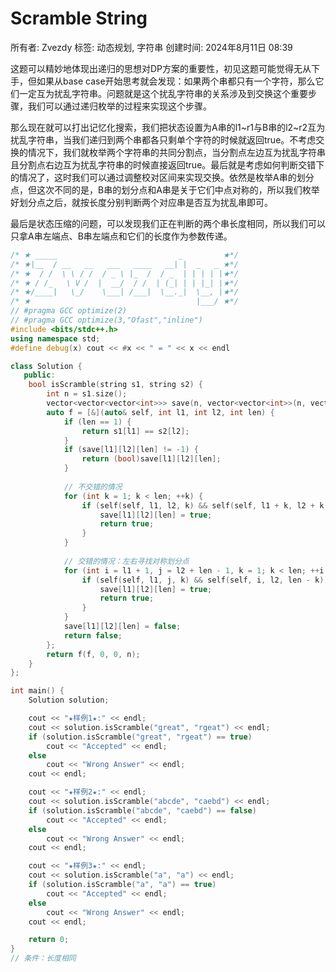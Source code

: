 # Scramble String

所有者: Zvezdy
标签: 动态规划, 字符串
创建时间: 2024年8月11日 08:39

这题可以精妙地体现出递归的思想对DP方案的重要性，初见这题可能觉得无从下手，但如果从base case开始思考就会发现：如果两个串都只有一个字符，那么它们一定互为扰乱字符串。问题就是这个扰乱字符串的关系涉及到交换这个重要步骤，我们可以通过递归枚举的过程来实现这个步骤。

那么现在就可以打出记忆化搜索，我们把状态设置为A串的l1~r1与B串的l2~r2互为扰乱字符串，当我们递归到两个串都各只剩单个字符的时候就返回true。不考虑交换的情况下，我们就枚举两个字符串的共同分割点，当分割点左边互为扰乱字符串且分割点右边互为扰乱字符串的时候直接返回true。最后就是考虑如何判断交错下的情况了，这时我们可以通过调整校对区间来实现交换。依然是枚举A串的划分点，但这次不同的是，B串的划分点和A串是关于它们中点对称的，所以我们枚举好划分点之后，就按长度分别判断两个对应串是否互为扰乱串即可。

最后是状态压缩的问题，可以发现我们正在判断的两个串长度相同，所以我们可以只拿A串左端点、B串左端点和它们的长度作为参数传递。

```cpp
/* ★ _____                           _         ★*/
/* ★|__  / __   __   ___   ____   __| |  _   _ ★*/
/* ★  / /  \ \ / /  / _ \ |_  /  / _  | | | | |★*/
/* ★ / /_   \ V /  |  __/  / /  | (_| | | |_| |★*/
/* ★/____|   \_/    \___| /___|  \__._|  \__, |★*/
/* ★                                     |___/ ★*/
// #pragma GCC optimize(2)
// #pragma GCC optimize(3,"Ofast","inline")
#include <bits/stdc++.h>
using namespace std;
#define debug(x) cout << #x << " = " << x << endl

class Solution {
   public:
    bool isScramble(string s1, string s2) {
        int n = s1.size();
        vector<vector<vector<int>>> save(n, vector<vector<int>>(n, vector<int>(n + 1, -1)));
        auto f = [&](auto& self, int l1, int l2, int len) {
            if (len == 1) {
                return s1[l1] == s2[l2];
            }
            if (save[l1][l2][len] != -1) {
                return (bool)save[l1][l2][len];
            }
            
            // 不交错的情况
            for (int k = 1; k < len; ++k) {
                if (self(self, l1, l2, k) && self(self, l1 + k, l2 + k, len - k)) {
                    save[l1][l2][len] = true;
                    return true;
                }
            }
            
            // 交错的情况：左右寻找对称划分点
            for (int i = l1 + 1, j = l2 + len - 1, k = 1; k < len; ++i, --j, ++k) {
                if (self(self, l1, j, k) && self(self, i, l2, len - k)) {
                    save[l1][l2][len] = true;
                    return true;
                }
            }
            save[l1][l2][len] = false;
            return false;
        };
        return f(f, 0, 0, n);
    }
};

int main() {
    Solution solution;

    cout << "★样例1★:" << endl;
    cout << solution.isScramble("great", "rgeat") << endl;
    if (solution.isScramble("great", "rgeat") == true)
        cout << "Accepted" << endl;
    else
        cout << "Wrong Answer" << endl;
    cout << endl;

    cout << "★样例2★:" << endl;
    cout << solution.isScramble("abcde", "caebd") << endl;
    if (solution.isScramble("abcde", "caebd") == false)
        cout << "Accepted" << endl;
    else
        cout << "Wrong Answer" << endl;
    cout << endl;

    cout << "★样例3★:" << endl;
    cout << solution.isScramble("a", "a") << endl;
    if (solution.isScramble("a", "a") == true)
        cout << "Accepted" << endl;
    else
        cout << "Wrong Answer" << endl;
    cout << endl;

    return 0;
}
// 条件：长度相同
```